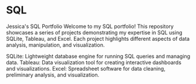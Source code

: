 # SQL
Jessica's SQL Portfolio
Welcome to my SQL portfolio! This repository showcases a series of projects demonstrating my expertise in SQL using SQLite, Tableau, and Excel. Each project highlights different aspects of data analysis, manipulation, and visualization.

SQLite: Lightweight database engine for running SQL queries and managing data.
Tableau: Data visualization tool for creating interactive dashboards and visualizations.
Excel: Spreadsheet software for data cleaning, preliminary analysis, and visualization.


